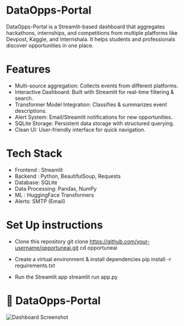# DataOpps-Portal
DataOpps-Portal is a Streamlit-based dashboard that aggregates hackathons, internships, and competitions from multiple platforms like Devpost, Kaggle, and Internshala.
It helps students and professionals discover opportunities in one place.
# Features 
- Multi-source aggregation: Collects events from different platforms.
- Interactive Dashboard: Built with Streamlit for real-time filtering & search.
- Transformer Model Integration: Classifies & summarizes event descriptions.
- Alert System: Email/Streamlit notifications for new opportunities.
- SQLite Storage: Persistent data storage with structured querying.
- Clean UI: User-friendly interface for quick navigation.

# Tech Stack
- Frontend : Streamlit
- Backend : Python, BeautifulSoup, Requests
- Database: SQLite
- Data Processing: Pandas, NumPy
- ML : HuggingFace Transformers 
- Alerts: SMTP (Email)

# Set Up instructions
- Clone this repository
git clone https://github.com/your-username/opportuneai.git
cd opportuneai

- Create a virtual environment & install dependencies
pip install -r requirements.txt

- Run the Streamlit app
streamlit run app.py
# 📌 DataOpps-Portal

![Dashboard Screenshot](https://github.com/user-attachments/assets/627af80c-51a8-4d30-835d-e9b3d1ae25e7)


